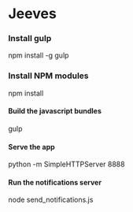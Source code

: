 # Jeeves

### Install gulp

npm install -g gulp

### Install NPM modules

npm install

#### Build the javascript bundles

gulp

#### Serve the app

python -m SimpleHTTPServer 8888

#### Run the notifications server

node send_notifications.js

